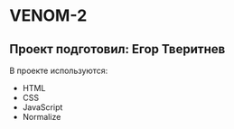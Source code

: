 # VENOM-2
## Проект подготовил: Егор Тверитнев
В проекте используются:
- HTML
- CSS
- JavaScript
- Normalize
